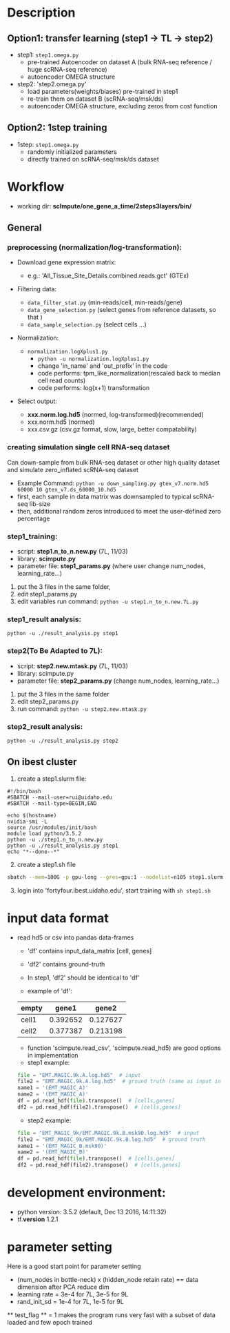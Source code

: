 # Description
## Option1: transfer learning (step1 -> TL -> step2) 
- step1: `step1.omega.py`
  - pre-trained Autoencoder on dataset A (bulk RNA-seq reference / huge scRNA-seq reference)
  - autoencoder OMEGA structure 
- step2: 'step2.omega.py'
  - load parameters(weights/biases) pre-trained in step1
  - re-train them on dataset B (scRNA-seq/msk/ds)
  - autoencoder OMEGA structure, excluding zeros from cost function 

## Option2: 1step training
- 1step: `step1.omega.py`
  - randomly initialized parameters
  - directly trained on scRNA-seq/msk/ds dataset


# Workflow
* working dir: **scImpute/one_gene_a_time/2steps3layers/bin/**

## General
### preprocessing (normalization/log-transformation):
- Download gene expression matrix:
  - e.g.: 'All_Tissue_Site_Details.combined.reads.gct' (GTEx)

- Filtering data:
  - `data_filter_stat.py` (min-reads/cell, min-reads/gene)
  - `data_gene_selection.py` (select genes from reference datasets, so that )
  - `data_sample_selection.py` (select cells ...)
  
- Normalization: 
  - `normalization.logXplus1.py`
    - `python -u normalization.logXplus1.py`
    - change 'in_name' and 'out_prefix' in the code
    - code performs: tpm_like_normalization(rescaled back to median cell read counts)
    - code performs: log(x+1) transformation

- Select output:

  - **xxx.norm.log.hd5** (normed, log-transformed)(recommended)
  - xxx.norm.hd5 (normed)
  - xxx.csv.gz (csv.gz format, slow, large, better compatability)

### creating simulation single cell RNA-seq dataset
Can down-sample from bulk RNA-seq dataset or other high quality dataset and simulate zero_inflated scRNA-seq dataset
- Example Command: `python -u down_sampling.py gtex_v7.norm.hd5 60000 10 gtex_v7.ds_60000_10.hd5`
- first, each sample in data matrix was downsampled to typical scRNA-seq lib-size
- then, additional random zeros introduced to meet the user-defined zero percentage

### step1_training: 
- script: **step1.n_to_n.new.py** (7L, 11/03)
- library: **scimpute.py**
- parameter file: **step1_params.py** (where user change num_nodes, learning_rate...)
1. put the 3 files in the same folder, 
2. edit step1_params.py
3. edit variables run command: `python -u step1.n_to_n.new.7L.py`

### step1_result analysis:
`python -u ./result_analysis.py step1`
  
### step2(To Be Adapted to 7L):
- script: **step2.new.mtask.py** (7L, 11/03)
- library: scimpute.py
- parameter file: **step2_params.py** (change num_nodes, learning_rate...)
1. put the 3 files in the same folder
2. edit step2_params.py
3. run command: `python -u step2.new.mtask.py`

### step2_result analysis:
`python -u ./result_analysis.py step2`

## On ibest cluster
1. create a step1.slurm file:
```slurm
#!/bin/bash
#SBATCH --mail-user=rui@uidaho.edu
#SBATCH --mail-type=BEGIN,END

echo $(hostname)
nvidia-smi -L
source /usr/modules/init/bash
module load python/3.5.2
python -u ./step1.n_to_n.new.py
python -u ./result_analysis.py step1
echo "*--done--*"
```
2. create a step1.sh file
```bash
sbatch --mem=100G -p gpu-long --gres=gpu:1 --nodelist=n105 step1.slurm
```
3. login into 'fortyfour.ibest.uidaho.edu', start training with `sh step1.sh`


# input data format
- read hd5 or csv into pandas data-frames
  - 'df' contains input_data_matrix [cell, genes]
  - 'df2' contains ground-truth
  - In step1, 'df2' should be identical to 'df'
  
  - example of 'df':
  
  empty|gene1|gene2
  ---|---|---
  cell1|0.392652|0.127627
  cell2|0.377387|0.213198
  
  - function 'scimpute.read_csv', 'scimpute.read_hd5) are good options in implementation
  - step1 example: 
  ```python
  file = "EMT.MAGIC.9k.A.log.hd5"  # input
  file2 = "EMT.MAGIC.9k.A.log.hd5"  # ground truth (same as input in step1)
  name1 = '(EMT_MAGIC_A)'
  name2 = '(EMT_MAGIC_A)'
  df = pd.read_hdf(file).transpose()  # [cells,genes]
  df2 = pd.read_hdf(file2).transpose()  # [cells,genes]
  ```
  - step2 example: 
  ```python
  file = "EMT_MAGIC_9k/EMT.MAGIC.9k.B.msk90.log.hd5"  # input
  file2 = "EMT_MAGIC_9k/EMT.MAGIC.9k.B.log.hd5"  # ground truth
  name1 = '(EMT_MAGIC_B.msk90)'
  name2 = '(EMT_MAGIC_B)'
  df = pd.read_hdf(file).transpose()  # [cells,genes]
  df2 = pd.read_hdf(file2).transpose()  # [cells,genes]
  ```

# development environment:
  - python version: 3.5.2 (default, Dec 13 2016, 14:11:32)
  - tf.__version__ 1.2.1


# parameter setting
Here is a good start point for parameter setting
  - (num_nodes in bottle-neck) x (hidden_node retain rate) == data dimension after PCA reduce dim
  - learning rate = 3e-4 for 7L, 3e-5 for 9L 
  - rand_init_sd = 1e-4 for 7L, 1e-5 for 9L 
  
** test_flag ** = 1 makes the program runs very fast with a subset of data loaded and few epoch trained




